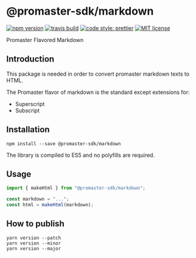 # @promaster-sdk/markdown

[![npm version][version-image]][version-url]
[![travis build][travis-image]][travis-url]
[![code style: prettier][prettier-image]][prettier-url]
[![MIT license][license-image]][license-url]

Promaster Flavored Markdown

## Introduction

This package is needed in order to convert promaster markdown texts to HTML.

The Promaster flavor of markdown is the standard except extensions for:

- Superscript
- Subscript

## Installation

```
npm install --save @promaster-sdk/markdown
```

The library is compiled to ES5 and no polyfills are required.

## Usage

```ts
import { makeHtml } from "@promaster-sdk/markdown";

const markdown = "...";
const html = makeHtml(markdown);
```

## How to publish

```
yarn version --patch
yarn version --minor
yarn version --major
```

[version-image]: https://img.shields.io/npm/v/@promaster-sdk/markdown.svg?style=flat
[version-url]: https://www.npmjs.com/package/@promaster-sdk/markdown
[travis-image]: https://travis-ci.com/promaster-sdk/markdown.svg?branch=master&style=flat
[travis-url]: https://travis-ci.com/promaster-sdk/markdown
[license-image]: https://img.shields.io/github/license/promaster-sdk/markdown.svg?style=flat
[license-url]: https://opensource.org/licenses/MIT
[prettier-image]: https://img.shields.io/badge/code_style-prettier-ff69b4.svg?style=flat
[prettier-url]: https://github.com/prettier/prettier
